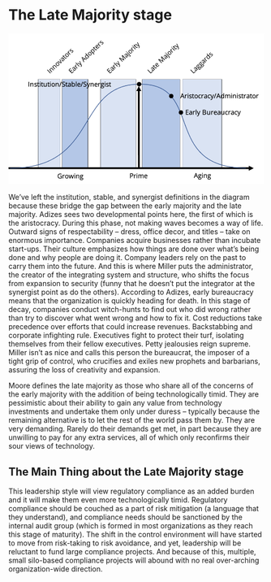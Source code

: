 # The Late Majority stage

![](../../../.gitbook/assets/bellcurvelatemajority%20%281%29.png)

We’ve left the institution, stable, and synergist definitions in the diagram because these bridge the gap between the early majority and the late majority. Adizes sees two developmental points here, the first of which is the aristocracy. During this phase, not making waves becomes a way of life. Outward signs of respectability – dress, office decor, and titles – take on enormous importance. Companies acquire businesses rather than incubate start-ups. Their culture emphasizes how things are done over what’s being done and why people are doing it. Company leaders rely on the past to carry them into the future. And this is where Miller puts the administrator, the creator of the integrating system and structure, who shifts the focus from expansion to security \(funny that he doesn’t put the integrator at the synergist point as do the others\). According to Adizes, early bureaucracy means that the organization is quickly heading for death. In this stage of decay, companies conduct witch-hunts to find out who did wrong rather than try to discover what went wrong and how to fix it. Cost reductions take precedence over efforts that could increase revenues. Backstabbing and corporate infighting rule. Executives fight to protect their turf, isolating themselves from their fellow executives. Petty jealousies reign supreme. Miller isn’t as nice and calls this person the bureaucrat, the imposer of a tight grip of control, who crucifies and exiles new prophets and barbarians, assuring the loss of creativity and expansion.

Moore defines the late majority as those who share all of the concerns of the early majority with the addition of being technologically timid. They are pessimistic about their ability to gain any value from technology investments and undertake them only under duress – typically because the remaining alternative is to let the rest of the world pass them by. They are very demanding. Rarely do their demands get met, in part because they are unwilling to pay for any extra services, all of which only reconfirms their sour views of technology.

## The Main Thing about the Late Majority stage

This leadership style will view regulatory compliance as an added burden and it will make them even more technologically timid. Regulatory compliance should be couched as a part of risk mitigation \(a language that they understand\), and compliance needs should be sanctioned by the internal audit group \(which is formed in most organizations as they reach this stage of maturity\). The shift in the control environment will have started to move from risk-taking to risk avoidance, and yet, leadership will be reluctant to fund large compliance projects. And because of this, multiple, small silo-based compliance projects will abound with no real over-arching organization-wide direction.

